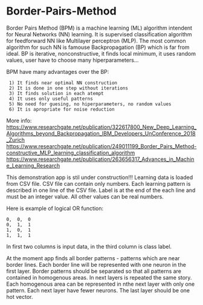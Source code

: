 # Border-Pairs-Method
Border Pairs Method (BPM) is a machine learning (ML) algorithm intendent for Neural Networks (NN) learning. 
It is supervised classification algorithm for feedforward NN like Multilayer perceptron (MLP).
The most common algorithm for such NN is famouse Backpropagation (BP) which is far from ideal.
BP is iterative, nonconstructive, it finds local minimum, it uses random values, user have to choose many hiperparameters...

BPM have many advantages over the BP:

     1) It finds near optimal NN construction
     2) It is done in one step without iterations
     3) It finds solution in each atempt
     4) It uses only useful patterns
     5) No need for guesing, no hiperparameters, no random values
     6) It is apropriate for noise reduction
     
     
More info:
 https://www.researchgate.net/publication/322617800_New_Deep_Learning_Algorithms_beyond_Backpropagation_IBM_Developers_UnConference_2018_Zurich
 https://www.researchgate.net/publication/249011199_Border_Pairs_Method-constructive_MLP_learning_classification_algorithm
 https://www.researchgate.net/publication/263656317_Advances_in_Machine_Learning_Research




This demonstration app is stil under construction!!! 
Learning data is loaded from CSV file. CSV file can contain only numbers.
Each learning pattern is described in one line of the CSV file.
Label is at the end of the each line and must be an integer value.
All other values can be real numbers.

Here is example of logical OR function:  
    
    0,	0,	0
    0,	1,	1
    1,	0,	1
    1,	1,	1

In first two columns is input data, in the third column is class label.


At the moment app finds all border patterns - patterns which are near border lines.
Each border line will be represented with one neuron in the first layer. Border patterns should be separated
so that all patterns are contained in homogenous areas. 
In next layers is repeated the same story. Each homogenous area can be represented in nthe next layer with only one pattern.
Each next layer have fewer neurons. The last layer should be one hot vector.
